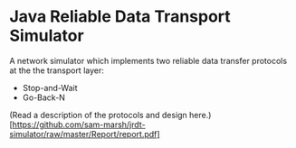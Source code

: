 # Java Reliable Data Transport Simulator

A network simulator which implements two reliable data transfer protocols at the the transport layer:
- Stop-and-Wait
- Go-Back-N

(Read a description of the protocols and design here.)[https://github.com/sam-marsh/jrdt-simulator/raw/master/Report/report.pdf]
